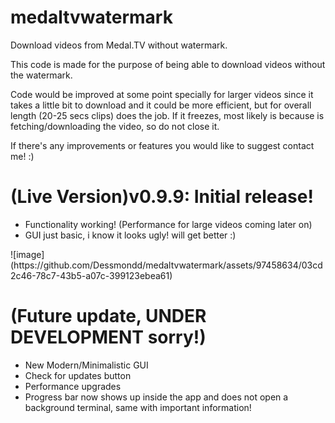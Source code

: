 # medaltvwatermark
Download videos from Medal.TV without watermark.

This code is made for the purpose of being able to download videos without the watermark.

Code would be improved at some point specially for larger videos since it takes a little bit to download and it could be more efficient, but for overall length (20-25 secs clips) does the job.
If it freezes, most likely is because is fetching/downloading the video, so do not close it.

If there's any improvements or features you would like to suggest contact me! :)



<h1> (Live Version)v0.9.9: Initial release!</h1>
<ul>
<li>
  Functionality working! (Performance for large videos coming later on)
  
</li>
  <li>GUI just basic, i know it looks ugly! will get better :)</li>
</ul>
![image](https://github.com/Dessmondd/medaltvwatermark/assets/97458634/03cd2c46-78c7-43b5-a07c-399123ebea61)


<h1>(Future update, UNDER DEVELOPMENT sorry!)</h1>
<ul>
  <li>
  New Modern/Minimalistic GUI  
  </li>
  <li>Check for updates button</li>
  <li>Performance upgrades</li>
  <li>Progress bar now shows up inside the app and does not open a background terminal, same with important information!</li>
</ul>



